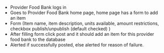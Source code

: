 - Provider Food Bank logs in
- Goes to Provider Food Bank home page, home page has a form to add an item
- Form (Item name, item description, units available, amount restrictions, checkbox publish/unpublish (default checked) )
- After filling form click post and it should add an item for this provider food bank to the database
- Alerted if successfully posted, else alerted for reason of failure.
